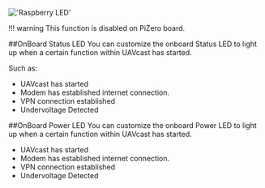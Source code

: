 !['Raspberry LED'](/images/pages/raspberry/led/led.jpg)

!!! warning
    This function is disabled on PiZero board.


##OnBoard Status LED
You can customize the onboard Status LED to light up when a certain function within UAVcast has started. 

Such as:

-   UAVcast has started
-   Modem has established internet connection.
-   VPN connection established
-   Undervoltage Detected

##OnBoard Power LED
You can customize the onboard Power LED to light up when a certain function within UAVcast has started. 

-   UAVcast has started
-   Modem has established internet connection.
-   VPN connection established
-   Undervoltage Detected
